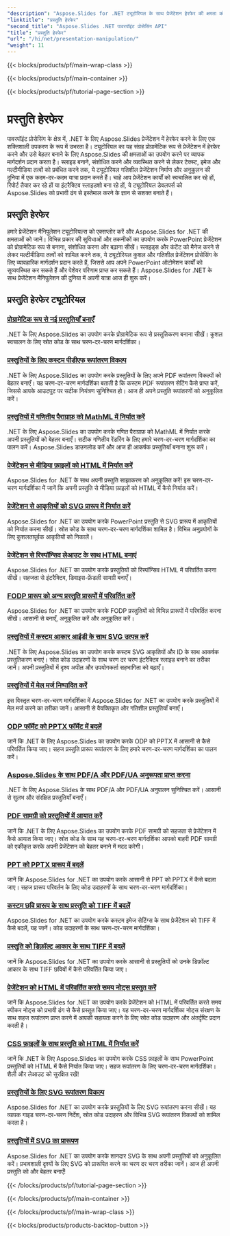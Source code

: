 ```yaml
---
"description": "Aspose.Slides for .NET ट्यूटोरियल के साथ प्रेजेंटेशन हेरफेर की क्षमता को अनलॉक करें। जानें कि प्रोग्रामेटिक रूप से PowerPoint प्रेजेंटेशन को कैसे गतिशील रूप से बनाया, अनुकूलित और बढ़ाया जाए। आज ही अपने PowerPoint प्रोसेसिंग कौशल को उन्नत करें!"
"linktitle": "प्रस्तुति हेरफेर"
"second_title": "Aspose.Slides .NET पावरपॉइंट प्रोसेसिंग API"
"title": "प्रस्तुति हेरफेर"
"url": "/hi/net/presentation-manipulation/"
"weight": 11
---
```


{{< blocks/products/pf/main-wrap-class >}}

{{< blocks/products/pf/main-container >}}

{{< blocks/products/pf/tutorial-page-section >}}

# प्रस्तुति हेरफेर

पावरपॉइंट प्रोसेसिंग के क्षेत्र में, .NET के लिए Aspose.Slides प्रेजेंटेशन में हेरफेर करने के लिए एक शक्तिशाली उपकरण के रूप में उभरता है। ट्यूटोरियल का यह संग्रह प्रोग्रामेटिक रूप से प्रेजेंटेशन में हेरफेर करने और उसे बेहतर बनाने के लिए Aspose.Slides की क्षमताओं का उपयोग करने पर व्यापक मार्गदर्शन प्रदान करता है। स्लाइड बनाने, संशोधित करने और व्यवस्थित करने से लेकर टेक्स्ट, इमेज और मल्टीमीडिया तत्वों को प्रबंधित करने तक, ये ट्यूटोरियल गतिशील प्रेजेंटेशन निर्माण और अनुकूलन की दुनिया में एक कदम-दर-कदम यात्रा प्रदान करते हैं। चाहे आप प्रेजेंटेशन कार्यों को स्वचालित कर रहे हों, रिपोर्ट तैयार कर रहे हों या इंटरैक्टिव स्लाइडशो बना रहे हों, ये ट्यूटोरियल डेवलपर्स को Aspose.Slides को प्रभावी ढंग से इस्तेमाल करने के ज्ञान से सशक्त बनाते हैं।

## प्रस्तुति हेरफेर
हमारे प्रेजेंटेशन मैनिपुलेशन ट्यूटोरियल्स को एक्सप्लोर करें और Aspose.Slides for .NET की क्षमताओं को जानें। विभिन्न प्रकार की सुविधाओं और तकनीकों का उपयोग करके PowerPoint प्रेजेंटेशन को प्रोग्रामेटिक रूप से बनाना, संशोधित करना और बढ़ाना सीखें। स्लाइड्स और कंटेंट को मैनेज करने से लेकर मल्टीमीडिया तत्वों को शामिल करने तक, ये ट्यूटोरियल कुशल और गतिशील प्रेजेंटेशन प्रोसेसिंग के लिए व्यावहारिक मार्गदर्शन प्रदान करते हैं, जिससे आप अपने PowerPoint ऑटोमेशन कार्यों को सुव्यवस्थित कर सकते हैं और पेशेवर परिणाम प्राप्त कर सकते हैं। Aspose.Slides for .NET के साथ प्रेजेंटेशन मैनिपुलेशन की दुनिया में अपनी यात्रा आज ही शुरू करें।

## प्रस्तुति हेरफेर ट्यूटोरियल
### [प्रोग्रामेटिक रूप से नई प्रस्तुतियाँ बनाएँ](./create-new-presentations-programmatically/)
.NET के लिए Aspose.Slides का उपयोग करके प्रोग्रामेटिक रूप से प्रस्तुतिकरण बनाना सीखें। कुशल स्वचालन के लिए स्रोत कोड के साथ चरण-दर-चरण मार्गदर्शिका।
### [प्रस्तुतियों के लिए कस्टम पीडीएफ रूपांतरण विकल्प](./custom-pdf-conversion-options-for-presentations/)
.NET के लिए Aspose.Slides का उपयोग करके प्रस्तुतियों के लिए अपने PDF रूपांतरण विकल्पों को बेहतर बनाएँ। यह चरण-दर-चरण मार्गदर्शिका बताती है कि कस्टम PDF रूपांतरण सेटिंग कैसे प्राप्त करें, जिससे आपके आउटपुट पर सटीक नियंत्रण सुनिश्चित हो। आज ही अपने प्रस्तुति रूपांतरणों को अनुकूलित करें।
### [प्रस्तुतियों में गणितीय पैराग्राफ़ को MathML में निर्यात करें](./export-math-paragraphs-to-mathml-in-presentations/)
.NET के लिए Aspose.Slides का उपयोग करके गणित पैराग्राफ़ को MathML में निर्यात करके अपनी प्रस्तुतियों को बेहतर बनाएँ। सटीक गणितीय रेंडरिंग के लिए हमारे चरण-दर-चरण मार्गदर्शिका का पालन करें। Aspose.Slides डाउनलोड करें और आज ही आकर्षक प्रस्तुतियाँ बनाना शुरू करें।
### [प्रेजेंटेशन से मीडिया फ़ाइलों को HTML में निर्यात करें](./export-media-files-to-html-from-presentation/)
Aspose.Slides for .NET के साथ अपनी प्रस्तुति साझाकरण को अनुकूलित करें! इस चरण-दर-चरण मार्गदर्शिका में जानें कि अपनी प्रस्तुति से मीडिया फ़ाइलों को HTML में कैसे निर्यात करें। 
### [प्रेजेंटेशन से आकृतियों को SVG प्रारूप में निर्यात करें](./export-shapes-to-svg-format-from-presentation/)
Aspose.Slides for .NET का उपयोग करके PowerPoint प्रस्तुति से SVG प्रारूप में आकृतियों को निर्यात करना सीखें। स्रोत कोड के साथ चरण-दर-चरण मार्गदर्शिका शामिल है। विभिन्न अनुप्रयोगों के लिए कुशलतापूर्वक आकृतियों को निकालें।
### [प्रेजेंटेशन से रिस्पॉन्सिव लेआउट के साथ HTML बनाएं](./create-html-with-responsive-layout-from-presentation/)
Aspose.Slides for .NET का उपयोग करके प्रस्तुतियों को रिस्पॉन्सिव HTML में परिवर्तित करना सीखें। सहजता से इंटरैक्टिव, डिवाइस-फ्रेंडली सामग्री बनाएँ।
### [FODP प्रारूप को अन्य प्रस्तुति प्रारूपों में परिवर्तित करें](./convert-fodp-format-to-other-presentation-formats/)
Aspose.Slides for .NET का उपयोग करके FODP प्रस्तुतियों को विभिन्न प्रारूपों में परिवर्तित करना सीखें। आसानी से बनाएँ, अनुकूलित करें और अनुकूलित करें।
### [प्रस्तुतियों में कस्टम आकार आईडी के साथ SVG उत्पन्न करें](./generate-svg-with-custom-shape-ids-in-presentations/)
.NET के लिए Aspose.Slides का उपयोग करके कस्टम SVG आकृतियों और ID के साथ आकर्षक प्रस्तुतिकरण बनाएं। स्रोत कोड उदाहरणों के साथ चरण दर चरण इंटरैक्टिव स्लाइड बनाने का तरीका जानें। अपनी प्रस्तुतियों में दृश्य अपील और उपयोगकर्ता सहभागिता को बढ़ाएँ।
### [प्रस्तुतियों में मेल मर्ज निष्पादित करें](./perform-mail-merge-in-presentations/)
इस विस्तृत चरण-दर-चरण मार्गदर्शिका में Aspose.Slides for .NET का उपयोग करके प्रस्तुतियों में मेल मर्ज करने का तरीका जानें। आसानी से वैयक्तिकृत और गतिशील प्रस्तुतियाँ बनाएँ।
### [ODP फॉर्मेट को PPTX फॉर्मेट में बदलें](./convert-odp-format-to-pptx-format/)
जानें कि .NET के लिए Aspose.Slides का उपयोग करके ODP को PPTX में आसानी से कैसे परिवर्तित किया जाए। सहज प्रस्तुति प्रारूप रूपांतरण के लिए हमारे चरण-दर-चरण मार्गदर्शिका का पालन करें।
### [Aspose.Slides के साथ PDF/A और PDF/UA अनुरूपता प्राप्त करना](./achieving-pdf-a-and-pdf-ua-conformance-with-aspose-slides/)
.NET के लिए Aspose.Slides के साथ PDF/A और PDF/UA अनुपालन सुनिश्चित करें। आसानी से सुलभ और संरक्षित प्रस्तुतियाँ बनाएँ।
### [PDF सामग्री को प्रस्तुतियों में आयात करें](./import-pdf-content-into-presentations/)
जानें कि .NET के लिए Aspose.Slides का उपयोग करके PDF सामग्री को सहजता से प्रेजेंटेशन में कैसे आयात किया जाए। स्रोत कोड के साथ यह चरण-दर-चरण मार्गदर्शिका आपको बाहरी PDF सामग्री को एकीकृत करके अपनी प्रेजेंटेशन को बेहतर बनाने में मदद करेगी।
### [PPT को PPTX प्रारूप में बदलें](./convert-ppt-to-pptx-format/)
जानें कि Aspose.Slides for .NET का उपयोग करके आसानी से PPT को PPTX में कैसे बदला जाए। सहज प्रारूप परिवर्तन के लिए कोड उदाहरणों के साथ चरण-दर-चरण मार्गदर्शिका।
### [कस्टम छवि प्रारूप के साथ प्रस्तुति को TIFF में बदलें](./convert-presentation-to-tiff-with-custom-image-format/)
Aspose.Slides for .NET का उपयोग करके कस्टम इमेज सेटिंग्स के साथ प्रेजेंटेशन को TIFF में कैसे बदलें, यह जानें। कोड उदाहरणों के साथ चरण-दर-चरण मार्गदर्शिका।
### [प्रस्तुति को डिफ़ॉल्ट आकार के साथ TIFF में बदलें](./convert-presentation-to-tiff-with-default-size/)
जानें कि Aspose.Slides for .NET का उपयोग करके आसानी से प्रस्तुतियों को उनके डिफ़ॉल्ट आकार के साथ TIFF छवियों में कैसे परिवर्तित किया जाए।
### [प्रेजेंटेशन को HTML में परिवर्तित करते समय नोट्स प्रस्तुत करें](./render-notes-while-converting-presentation-to-html/)
जानें कि Aspose.Slides for .NET का उपयोग करके प्रेजेंटेशन को HTML में परिवर्तित करते समय स्पीकर नोट्स को प्रभावी ढंग से कैसे प्रस्तुत किया जाए। यह चरण-दर-चरण मार्गदर्शिका नोट्स संरक्षण के साथ सहज रूपांतरण प्राप्त करने में आपकी सहायता करने के लिए स्रोत कोड उदाहरण और अंतर्दृष्टि प्रदान करती है। 
### [CSS फ़ाइलों के साथ प्रस्तुति को HTML में निर्यात करें](./export-presentation-to-html-with-css-files/)
जानें कि .NET के लिए Aspose.Slides का उपयोग करके CSS फ़ाइलों के साथ PowerPoint प्रस्तुतियों को HTML में कैसे निर्यात किया जाए। सहज रूपांतरण के लिए चरण-दर-चरण मार्गदर्शिका। शैली और लेआउट को सुरक्षित रखें! 
### [प्रस्तुतियों के लिए SVG रूपांतरण विकल्प](./svg-conversion-options-for-presentations/)
Aspose.Slides for .NET का उपयोग करके प्रस्तुतियों के लिए SVG रूपांतरण करना सीखें। यह व्यापक गाइड चरण-दर-चरण निर्देश, स्रोत कोड उदाहरण और विभिन्न SVG रूपांतरण विकल्पों को शामिल करता है।
### [प्रस्तुतियों में SVG का प्रारूपण](./formatting-svgs-in-presentations/)
Aspose.Slides for .NET का उपयोग करके शानदार SVG के साथ अपनी प्रस्तुतियों को अनुकूलित करें। प्रभावशाली दृश्यों के लिए SVG को प्रारूपित करने का चरण दर चरण तरीका जानें। आज ही अपनी प्रस्तुति को और बेहतर बनाएँ! 

{{< /blocks/products/pf/tutorial-page-section >}}

{{< /blocks/products/pf/main-container >}}

{{< /blocks/products/pf/main-wrap-class >}}

{{< blocks/products/products-backtop-button >}}